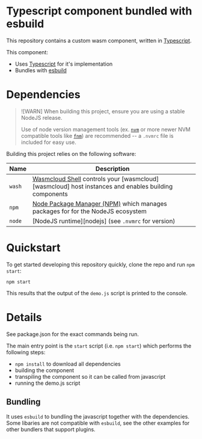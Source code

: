 # Typescript component bundled with esbuild

This repository contains a custom wasm component, written in [Typescript][ts].

This component:

- Uses [Typescript][ts] for it's implementation
- Bundles with [esbuild][esbuild]

[ts]: https://www.typescriptlang.org/
[esbuild]: https://esbuild.github.io/

# Dependencies

> ![WARN]
> When building this project, ensure you are using a stable NodeJS release.
>
> Use of node version management tools (ex. [`nvm`](https://github.com/nvm-sh/nvm) or more newer NVM
> compatible tools like [`fnm`](https://github.com/Schniz/fnm)) are recommended -- a `.nvmrc` file is
> included for easy use.

Building this project relies on the following software:

| Name   | Description                                                                                                 |
| ------ | ----------------------------------------------------------------------------------------------------------- |
| `wash` | [Wasmcloud Shell][wash] controls your [wasmcloud][wasmcloud] host instances and enables building components |
| `npm`  | [Node Package Manager (NPM)][npm] which manages packages for for the NodeJS ecosystem                       |
| `node` | [NodeJS runtime][nodejs] (see `.nvmrc` for version)                                                         |

[wash]: https://github.com/wasmCloud/wasmCloud/tree/main/crates/wash-cli
[node]: https://nodejs.org
[npm]: https://github.com/npm/cli

# Quickstart

To get started developing this repository quickly, clone the repo and run `npm start`:

```console
npm start
```

This results that the output of the `demo.js` script is printed to the console.

# Details

See package.json for the exact commands being run.

The main entry point is the `start` script (i.e. `npm start`) which performs the following steps:

- `npm install` to download all dependencies
- building the component
- transpiling the component so it can be called from javascript
- running the demo.js script

## Bundling

It uses `esbuild` to bundling the javascript together with the dependencies. Some libaries are not compatible with `esbuild`, see the other examples for other bundlers that support plugins.
